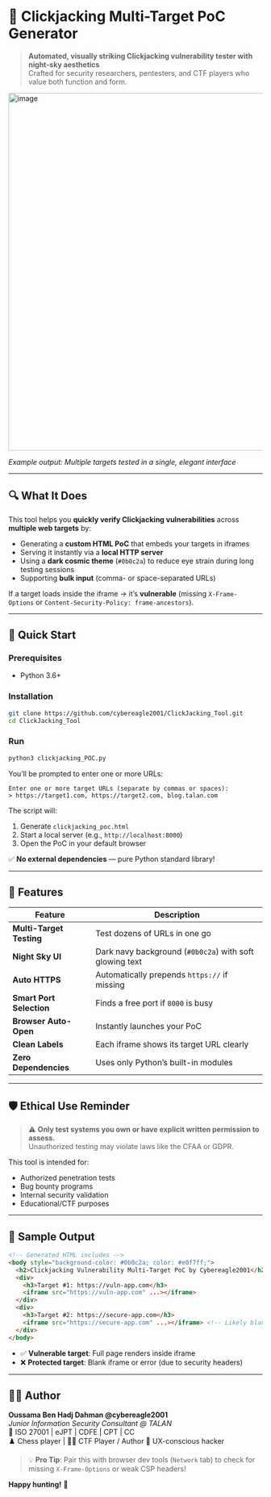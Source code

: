 # 🌌 Clickjacking Multi-Target PoC Generator

> **Automated, visually striking Clickjacking vulnerability tester with night-sky aesthetics**  
> Crafted for security researchers, pentesters, and CTF players who value both function and form.

<img width="1280" height="709" alt="image" src="https://github.com/user-attachments/assets/17a8b11d-60a4-4ebb-a06c-ecd20448df93" />

*Example output: Multiple targets tested in a single, elegant interface*

---

## 🔍 What It Does

This tool helps you **quickly verify Clickjacking vulnerabilities** across **multiple web targets** by:

- Generating a **custom HTML PoC** that embeds your targets in iframes
- Serving it instantly via a **local HTTP server**
- Using a **dark cosmic theme** (`#0b0c2a`) to reduce eye strain during long testing sessions
- Supporting **bulk input** (comma- or space-separated URLs)

If a target loads inside the iframe → it’s **vulnerable** (missing `X-Frame-Options` or `Content-Security-Policy: frame-ancestors`).

---

## 🚀 Quick Start

### Prerequisites
- Python 3.6+

### Installation
```bash
git clone https://github.com/cybereagle2001/ClickJacking_Tool.git
cd ClickJacking_Tool
```

### Run
```bash
python3 clickjacking_POC.py
```

You’ll be prompted to enter one or more URLs:
```text
Enter one or more target URLs (separate by commas or spaces): 
> https://target1.com, https://target2.com, blog.talan.com
```

The script will:
1. Generate `clickjacking_poc.html`
2. Start a local server (e.g., `http://localhost:8000`)
3. Open the PoC in your default browser

✅ **No external dependencies** — pure Python standard library!

---

## 🌠 Features

| Feature | Description |
|--------|-------------|
| **Multi-Target Testing** | Test dozens of URLs in one go |
| **Night Sky UI** | Dark navy background (`#0b0c2a`) with soft glowing text |
| **Auto HTTPS** | Automatically prepends `https://` if missing |
| **Smart Port Selection** | Finds a free port if `8000` is busy |
| **Browser Auto-Open** | Instantly launches your PoC |
| **Clean Labels** | Each iframe shows its target URL clearly |
| **Zero Dependencies** | Uses only Python’s built-in modules |

---

## 🛡️ Ethical Use Reminder

> ⚠️ **Only test systems you own or have explicit written permission to assess.**  
> Unauthorized testing may violate laws like the CFAA or GDPR.

This tool is intended for:
- Authorized penetration tests
- Bug bounty programs
- Internal security validation
- Educational/CTF purposes

---

## 🧪 Sample Output

```html
<!-- Generated HTML includes -->
<body style="background-color: #0b0c2a; color: #e0f7ff;">
  <h2>Clickjacking Vulnerability Multi-Target PoC by Cybereagle2001</h2>
  <div>
    <h3>Target #1: https://vuln-app.com</h3>
    <iframe src="https://vuln-app.com" ...></iframe>
  </div>
  <div>
    <h3>Target #2: https://secure-app.com</h3>
    <iframe src="https://secure-app.com" ...></iframe> <!-- Likely blank if protected -->
  </div>
</body>
```

- ✅ **Vulnerable target**: Full page renders inside iframe  
- ❌ **Protected target**: Blank iframe or error (due to security headers)

---

## 🧑‍💻 Author

**Oussama Ben Hadj Dahman @cybereagle2001**  
*Junior Information Security Consultant @ TALAN*  
🔐 ISO 27001 | eJPT | CDFE | CPT | CC  
♟️ Chess player | 🕵️‍♂️ CTF Player / Author 
🎨 UX-conscious hacker

> 💡 **Pro Tip**: Pair this with browser dev tools (`Network` tab) to check for missing `X-Frame-Options` or weak CSP headers!  

**Happy hunting!** 🦅
